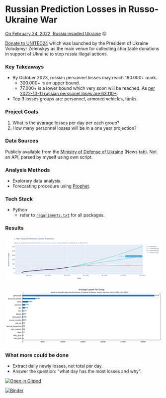 # Russian Prediction Losses in Russo-Ukraine War 

[On February 24, 2022, Russia invaded Ukraine](https://en.wikipedia.org/wiki/2022_Russian_invasion_of_Ukraine) 😡

[Donate to UNITED24](https://u24.gov.ua/) which was launched by the President of Ukraine Volodymyr Zelenskyy as the main venue for collecting charitable donations in support of Ukraine to stop russia illegal actions.
### Key Takeaways

- By October 2023, russian personnel losses may reach 190.000+ mark.
  - 300.000+ is an upper bound.
  - 77.000+ is a lower bound which very soon will be reached. As [per 2022-10-11 russian perssonel loses are 63.110+](https://www.mil.gov.ua/en/news/2022/10/11/the-total-combat-losses-of-the-enemy-from-24-02-to-11-10/).
- Top 3 losses groups are: personnel, armored vehicles, tanks.

### Project Goals

1. What is the avarage losses per day per each group?
2. How many personnel losses will be in a one year projection?
### Data Sources

Publicly available from the [Ministry of Defense of Ukraine](https://www.mil.gov.ua/en/) (News tab). Not an API, parsed by myself using own script.
### Analysis Methods

- Explorary data analysis.
- Forecasting procedure using [Prophet](https://github.com/facebook/prophet).
### Tech Stack

- Python
  - refer to [`requriments.txt`](https://github.com/dimitryzub/russo-ukraine-war-prediction-losses/blob/7fe7eec9eee6d5da3eb0f701e9f3ab3883dc0667/requriments.txt) for all packages.

### Results

![avarage-loses-per-group](analysis/viz/russian-personnel-losses-prediction-plotly.png)

![avarage-loses-per-group](analysis/viz/avarage-loses-per-group.png)

### What more could be done 

- Extract daily newly losses, not total per day.
- Answer the question: "what day has the most losses and why".



[![Open in Gitpod](https://gitpod.io/button/open-in-gitpod.svg)](https://github.com/dimitryzub/russo-ukraine-war-prediction-losses)

[![Binder](https://mybinder.org/badge_logo.svg)](https://mybinder.org/v2/gh/dimitryzub/russo-ukraine-war-prediction-losses/main)
